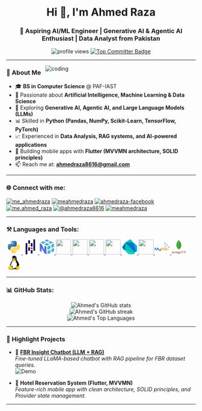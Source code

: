 <h1 align="center">Hi 👋, I'm Ahmed Raza</h1>
<h3 align="center">🚀 Aspiring AI/ML Engineer | Generative AI & Agentic AI Enthusiast | Data Analyst from Pakistan</h3>

<p align="center">
  <img src="https://komarev.com/ghpvc/?username=meahmedraza&label=Profile%20Views&color=blueviolet&style=flat" alt="profile views" />
  <a href="https://user-badge.committers.top/pakistan/meahmedraza">
    <img src="https://user-badge.committers.top/pakistan/meahmedraza.svg" alt="Top Committer Badge" />
  </a>
</p>

---

<img align="right" alt="coding" width="400" src="https://cdn.dribbble.com/users/1162077/screenshots/3848914/programmer.gif">

### 🌱 About Me
- 🎓 **BS in Computer Science** @ PAF-IAST  
- 🤖 Passionate about **Artificial Intelligence, Machine Learning & Data Science**  
- 🧠 Exploring **Generative AI, Agentic AI, and Large Language Models (LLMs)**  
- 📊 Skilled in **Python (Pandas, NumPy, Scikit-Learn, TensorFlow, PyTorch)**  
- 📈 Experienced in **Data Analysis, RAG systems, and AI-powered applications**  
- 📱 Building mobile apps with **Flutter (MVVMN architecture, SOLID principles)**  
- 📫 Reach me at: **ahmedraza8616@gmail.com**

---

### 🌐 Connect with me:
<p align="left">
<a href="https://twitter.com/me_ahmedraza" target="blank"><img align="center" src="https://raw.githubusercontent.com/rahuldkjain/github-profile-readme-generator/master/src/images/icons/Social/twitter.svg" alt="me_ahmedraza" height="30" width="40" /></a>
<a href="https://linkedin.com/in/meahmedraza" target="blank"><img align="center" src="https://raw.githubusercontent.com/rahuldkjain/github-profile-readme-generator/master/src/images/icons/Social/linked-in-alt.svg" alt="meahmedraza" height="30" width="40" /></a>
<a href="https://web.facebook.com/profile.php?id=100050948610246" target="blank"><img align="center" src="https://raw.githubusercontent.com/rahuldkjain/github-profile-readme-generator/master/src/images/icons/Social/facebook.svg" alt="ahmedraza-facebook" height="30" width="40" /></a>
<a href="https://instagram.com/me.ahmed_raza" target="blank"><img align="center" src="https://raw.githubusercontent.com/rahuldkjain/github-profile-readme-generator/master/src/images/icons/Social/instagram.svg" alt="me.ahmed_raza" height="30" width="40" /></a>
<a href="https://medium.com/@ahmedraza8616" target="blank"><img align="center" src="https://raw.githubusercontent.com/rahuldkjain/github-profile-readme-generator/master/src/images/icons/Social/medium.svg" alt="@ahmedraza8616" height="30" width="40" /></a>
<a href="https://www.leetcode.com/meahmedraza" target="blank"><img align="center" src="https://raw.githubusercontent.com/rahuldkjain/github-profile-readme-generator/master/src/images/icons/Social/leet-code.svg" alt="meahmedraza" height="30" width="40" /></a>
</p>

---

### ⚒️ Languages and Tools:
<p align="left">
<a href="https://www.python.org" target="_blank"> <img src="https://raw.githubusercontent.com/devicons/devicon/master/icons/python/python-original.svg" width="40" height="40"/> </a>
<a href="https://pandas.pydata.org/" target="_blank"> <img src="https://raw.githubusercontent.com/devicons/devicon/master/icons/pandas/pandas-original.svg" width="40" height="40"/> </a>
<a href="https://numpy.org/" target="_blank"> <img src="https://raw.githubusercontent.com/devicons/devicon/master/icons/numpy/numpy-original.svg" width="40" height="40"/> </a>
<a href="https://scikit-learn.org/" target="_blank"> <img src="https://upload.wikimedia.org/wikipedia/commons/0/05/Scikit_learn_logo_small.svg" width="40" height="40"/> </a>
<a href="https://www.tensorflow.org" target="_blank"> <img src="https://www.vectorlogo.zone/logos/tensorflow/tensorflow-icon.svg" width="40" height="40"/> </a>
<a href="https://pytorch.org/" target="_blank"> <img src="https://www.vectorlogo.zone/logos/pytorch/pytorch-icon.svg" width="40" height="40"/> </a>
<a href="https://flutter.dev" target="_blank"> <img src="https://www.vectorlogo.zone/logos/flutterio/flutterio-icon.svg" width="40" height="40"/> </a>
<a href="https://dart.dev" target="_blank"> <img src="https://raw.githubusercontent.com/devicons/devicon/master/icons/dart/dart-original.svg" width="40" height="40"/> </a>
<a href="https://git-scm.com/" target="_blank"> <img src="https://www.vectorlogo.zone/logos/git-scm/git-scm-icon.svg" width="40" height="40"/> </a>
<a href="https://www.mysql.com/" target="_blank"> <img src="https://raw.githubusercontent.com/devicons/devicon/master/icons/mysql/mysql-original-wordmark.svg" width="40" height="40"/> </a>
<a href="https://www.mongodb.com/" target="_blank"> <img src="https://raw.githubusercontent.com/devicons/devicon/master/icons/mongodb/mongodb-original-wordmark.svg" width="40" height="40"/> </a>
<a href="https://www.linux.org/" target="_blank"> <img src="https://raw.githubusercontent.com/devicons/devicon/master/icons/linux/linux-original.svg" width="40" height="40"/> </a>
</p>

---

### 📊 GitHub Stats:
<p align="center">
  <img src="https://github-readme-stats.vercel.app/api?username=meahmedraza&show_icons=true&theme=tokyonight" alt="Ahmed's GitHub stats" />
  <br/>
  <img src="https://github-readme-streak-stats.herokuapp.com/?user=meahmedraza&theme=tokyonight" alt="Ahmed's GitHub streak" />
  <br/>
  <img src="https://github-readme-stats.vercel.app/api/top-langs?username=meahmedraza&show_icons=true&layout=compact&theme=tokyonight" alt="Ahmed's Top Languages" />
</p>

---

### 🚀 Highlight Projects
- 🤖 [**FBR Insight Chatbot (LLM + RAG)**](https://github.com/meahmedraza/FBR-Insight-Chatbot)  
  *Fine-tuned LLaMA-based chatbot with RAG pipeline for FBR dataset queries.*  
  ![Demo](https://raw.githubusercontent.com/meahmedraza/FBR-Insight-Chatbot/main/fbrinsight/Images/output%20test.png)

- 📱 **Hotel Reservation System (Flutter, MVVMN)**  
  *Feature-rich mobile app with clean architecture, SOLID principles, and Provider state management.*  

---
